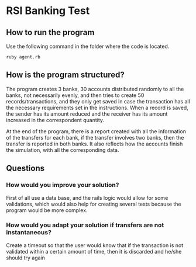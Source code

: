 # RSI Banking Test

## How to run the program

Use the following command in the folder where the code is located.

```console
ruby agent.rb
```

## How is the program structured?

The program creates 3 banks, 30 accounts distributed randomly to all the banks, not necessarily evenly, and then tries to create 50
records/transactions, and they only get saved in case the transaction has all the necessary requirements set in the instructions.
When a record is saved, the sender has its amount reduced and the receiver has its amount increased in the correspondent quantity.

At the end of the program, there is a report created with all the information of the transfers for each bank, if the transfer involves 
two banks, then the transfer is reported in both banks. It also reflects how the accounts finish the simulation, with all the corresponding data.

## Questions

### How would you improve your solution?
First of all use a data base, and the rails logic would allow for some validations, which would also help for creating several tests because 
the program would be more complex.

### How would you adapt your solution if transfers are not instantaneous?
Create a timeout so that the user would know that if the transaction is not validated within a certain amount of time, then it is discarded and
he/she should try again
